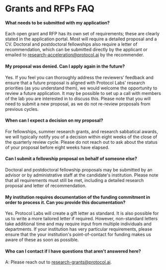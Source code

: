 # Grants and RFPs FAQ

#### What needs to be submitted with my application?
Each open grant and RFP has its own set of requirements; these are clearly stated in the application portal. Most will require a detailed proposal and a CV. Doctoral and postdoctoral fellowships also require a letter of recommendation, which can be submitted directly by the applicant or emailed to research-acceleration@protocol.ai by the recommender. 

#### My proposal was denied. Can I apply again in the future?
Yes. If you feel you can thoroughly address the reviewers’ feedback and ensure that a future proposal is aligned with Protocol Labs’ research priorities (as you understand them), we would welcome the opportunity to review a future application. It may be possible to set up a call with members of the lab you are interested in to discuss this. Please note that you will need to submit a new proposal, as we do not re-review proposals from previous cycles.

#### When can I expect a decision on my proposal?
For fellowships, summer research grants, and research sabbatical awards, we will typically notify you of a decision within eight weeks of the close of the quarterly review cycle. Please do not reach out to ask about the status of your proposal before eight weeks have elapsed.

#### Can I submit a fellowship proposal on behalf of someone else?
Doctoral and postdoctoral fellowship proposals may be submitted by an advisor or by administrative staff at the candidate's institution. Please note that all requirements must still be met, including a detailed research proposal and letter of recommendation.

#### My institution requires documentation of the funding commitment in order to process it. Can you provide this documentation?
Yes. Protocol Labs will create a gift letter as standard. It is also possible for us to write a more tailored letter if required. However, non-standard letters take additional time and may require input from multiple individuals and departments. If your institution has very particular requirements, please ensure that the your institution's point-of-contact for funding makes us aware of these as soon as possible.

#### Who can I contact if I have questions that aren't answered here?
A: Please reach out to research-grants@protocol.ai.
